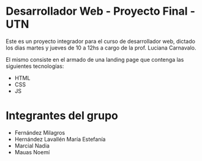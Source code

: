 # Desarrollador Web - Proyecto Final - UTN
Este es un proyecto integrador para el curso de desarrollador web, dictado los dias martes y jueves de 10 a 12hs a cargo de la prof. Luciana Carnavalo.

El mismo consiste en el armado de una landing page que contenga las siguientes tecnologías:
- HTML
- CSS
- JS

# Integrantes del grupo

- Fernández Milagros
- Hernández Lavallén María Estefanía
- Marcial Nadia
- Mauas Noemí

